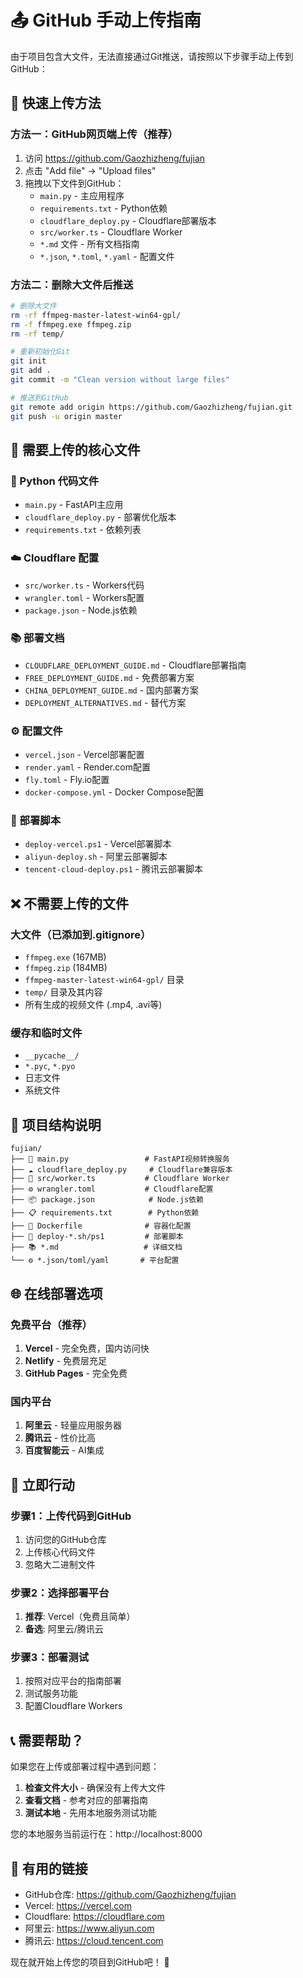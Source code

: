 # 📤 GitHub 手动上传指南

由于项目包含大文件，无法直接通过Git推送，请按照以下步骤手动上传到GitHub：

## 🚀 快速上传方法

### 方法一：GitHub网页端上传（推荐）
1. 访问 https://github.com/Gaozhizheng/fujian
2. 点击 "Add file" → "Upload files"
3. 拖拽以下文件到GitHub：
   - `main.py` - 主应用程序
   - `requirements.txt` - Python依赖
   - `cloudflare_deploy.py` - Cloudflare部署版本
   - `src/worker.ts` - Cloudflare Worker
   - `*.md` 文件 - 所有文档指南
   - `*.json`, `*.toml`, `*.yaml` - 配置文件

### 方法二：删除大文件后推送
```bash
# 删除大文件
rm -rf ffmpeg-master-latest-win64-gpl/
rm -f ffmpeg.exe ffmpeg.zip
rm -rf temp/

# 重新初始化Git
git init
git add .
git commit -m "Clean version without large files"

# 推送到GitHub
git remote add origin https://github.com/Gaozhizheng/fujian.git
git push -u origin master
```

## 📁 需要上传的核心文件

### 🐍 Python 代码文件
- `main.py` - FastAPI主应用
- `cloudflare_deploy.py` - 部署优化版本
- `requirements.txt` - 依赖列表

### ☁️ Cloudflare 配置
- `src/worker.ts` - Workers代码
- `wrangler.toml` - Workers配置
- `package.json` - Node.js依赖

### 📚 部署文档
- `CLOUDFLARE_DEPLOYMENT_GUIDE.md` - Cloudflare部署指南
- `FREE_DEPLOYMENT_GUIDE.md` - 免费部署方案
- `CHINA_DEPLOYMENT_GUIDE.md` - 国内部署方案
- `DEPLOYMENT_ALTERNATIVES.md` - 替代方案

### ⚙️ 配置文件
- `vercel.json` - Vercel部署配置
- `render.yaml` - Render.com配置
- `fly.toml` - Fly.io配置
- `docker-compose.yml` - Docker Compose配置

### 🚀 部署脚本
- `deploy-vercel.ps1` - Vercel部署脚本
- `aliyun-deploy.sh` - 阿里云部署脚本
- `tencent-cloud-deploy.ps1` - 腾讯云部署脚本

## ❌ 不需要上传的文件

### 大文件（已添加到.gitignore）
- `ffmpeg.exe` (167MB)
- `ffmpeg.zip` (184MB)
- `ffmpeg-master-latest-win64-gpl/` 目录
- `temp/` 目录及其内容
- 所有生成的视频文件 (.mp4, .avi等)

### 缓存和临时文件
- `__pycache__/`
- `*.pyc`, `*.pyo`
- 日志文件
- 系统文件

## 🔧 项目结构说明

```
fujian/
├── 🐍 main.py                 # FastAPI视频转换服务
├── ☁️ cloudflare_deploy.py     # Cloudflare兼容版本
├── 📁 src/worker.ts           # Cloudflare Worker
├── ⚙️ wrangler.toml           # Cloudflare配置
├── 📦 package.json            # Node.js依赖
├── 📋 requirements.txt        # Python依赖
├── 🐳 Dockerfile              # 容器化配置
├── 🚀 deploy-*.sh/ps1         # 部署脚本
├── 📚 *.md                   # 详细文档
└── ⚙️ *.json/toml/yaml       # 平台配置
```

## 🌐 在线部署选项

### 免费平台（推荐）
1. **Vercel** - 完全免费，国内访问快
2. **Netlify** - 免费层充足
3. **GitHub Pages** - 完全免费

### 国内平台
1. **阿里云** - 轻量应用服务器
2. **腾讯云** - 性价比高
3. **百度智能云** - AI集成

## 🎯 立即行动

### 步骤1：上传代码到GitHub
1. 访问您的GitHub仓库
2. 上传核心代码文件
3. 忽略大二进制文件

### 步骤2：选择部署平台
1. **推荐**: Vercel（免费且简单）
2. **备选**: 阿里云/腾讯云

### 步骤3：部署测试
1. 按照对应平台的指南部署
2. 测试服务功能
3. 配置Cloudflare Workers

## 📞 需要帮助？

如果您在上传或部署过程中遇到问题：

1. **检查文件大小** - 确保没有上传大文件
2. **查看文档** - 参考对应的部署指南
3. **测试本地** - 先用本地服务测试功能

您的本地服务当前运行在：http://localhost:8000

## 🔗 有用的链接

- GitHub仓库: https://github.com/Gaozhizheng/fujian
- Vercel: https://vercel.com
- Cloudflare: https://cloudflare.com
- 阿里云: https://www.aliyun.com
- 腾讯云: https://cloud.tencent.com

现在就开始上传您的项目到GitHub吧！ 🚀